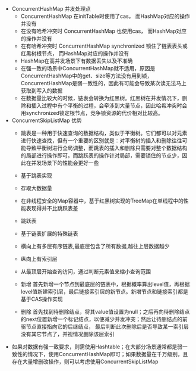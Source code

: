- ConcurrentHashMap 并发处理点
    - ConcurrentHashMap 在initTable时使用了cas， 而HashMap对应的操作并没有
    - 在没有哈希冲突时 ConcurrentHashMap 也使用cas， 而HashMap对应的操作并没有
    - 在有哈希冲突时 ConcurrentHashMap synchronized 锁住了链表表头或红黑树根节点， 而HashMap对应的操作并没有
    - HashMap在高并发场景下有数据丢失以及不准确
    - 在强一致的场景中ConcurrentHashMap就不适用，原因是ConcurrentHashMap中的get、size等方法没有用到锁，ConcurrentHashMap是弱一致性的，因此有可能会导致某次读无法马上获取到写入的数据
    - 在数据量比较大的时候，链表会转换为红黑树。红黑树在并发情况下，删除和插入过程中有个平衡的过程，会牵涉到大量节点，因此哈希冲突时会用synchronized锁定根节点，竞争锁资源的代价相对比较高。
- ConcurrentSkipListMap 优势
    - 跳表是一种用于快速查询的数据结构，类似于平衡树。它们都可以对元素进行快速查找，但有一个重要的区别就是：对平衡树的插入和删除往往可能导致平衡树进行全局调整，而跳表的插入和删除只需要对整个数据结构的局部进行操作即可。而跳跃表的操作针对局部，需要锁住的节点少，因此在并发场景下的性能会更好一些
      
    - 基于跳表实现
    - 存取大数据量
    - 在非线程安全的Map容器中，基于红黑树实现的TreeMap在单线程中的性能表现得并不比跳跃表差
    
    - 跳跃表
    - 基于链表扩展的特殊链表
    - 横向上有多层有序链表,最底层包含了所有数据,越往上层数据越少
    - 纵向上有索引层
    - 从最顶层开始查询访问，通过判断元素值来缩小查询范围
    - 新增 首先新增一个节点到最底层的链表中，根据概率算出level值，再根据level值新建索引层，最后链接索引层的新节点。新增节点和链接索引都是基于CAS操作实现
    - 删除 首先找到待删除结点，将其value值设置为null；之后再向待删除结点的next位置新增一个标记结点，以便减少并发冲突；然后让待删结点的前驱节点直接指向它的后继结点， 最后判断此次删除后是否导致某一索引层没有其它节点了，并视情况删除该层索引 
- 如果对数据有强一致要求，则需使用Hashtable；在大部分场景通常都是弱一致性的情况下，使用ConcurrentHashMap即可；如果数据量在千万级别，且存在大量增删改操作，则可以考虑使用ConcurrentSkipListMap